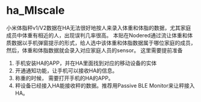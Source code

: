 # ha_MIscale
小米体脂秤v1/V2数据在HA无法很好地按人来录入体重和体脂的数据，尤其家庭成员中体重有相近的人，出现误判几率很高。
本贴在Nodered通过流让体重和体质数据以手机弹窗提示的形式，给人选中该体重和体脂数据属于哪位家庭的成员， 然后，体重和体脂数据就会录入对应家庭人员的sensor。
这里需要提前准备
1. 手机安装HA的APP，并在HA里面找到对应的移动设备的实体
2. 开通通知功能，让手机可以接收HA的信息。
3. 称重的时候， 需要打开手机的HA的APP。
4. 秤设备已经接入HA能接收秤的数据。推荐用Passive BLE Monitor来让秤接入HA。
